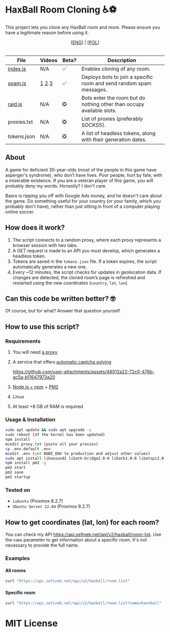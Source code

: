 # HaxBall Room Cloning ♿⚽
This project lets you clone any HaxBall room and more. Please ensure you have a legitimate reason before using it.

<div align="center">
    [<a href="README.md">ENG</a>] | [<a href="README_PL.md">POL</a>]
</div>
<br>

| File                 | Videos                                                                                                        | Beta? | Description                                                           |
|----------------------|:--------------------------------------------------------------------------------------------------------------|-------|-----------------------------------------------------------------------|
| [index.js](index.js) | N/A                                                                                                           | ✅     | Enables cloning of any room.                                          |
| [spam.js](spam.js)   | [1](videos/brave_CImkZcsVAvZS.mp4) [2](videos/brave_V9aVo2HB6Ls5.mp4) [3](videos/webstorm64_tRdRAAcKpprr.mp4) | ✅     | Deploys bots to join a specific room and send random spam messages.   |
| [raid.js](raid.js)   | N/A                                                                                                           | ❎     | Bots enter the room but do nothing other than occupy available slots. |
| proxies.txt          | N/A                                                                                                           | ❎     | List of proxies (preferably SOCKS5).                                  |
| tokens.json          | N/A                                                                                                           | ❎     | A list of headless tokens, along with their generation dates.         |


## About
A game for deficient 30-year-olds (most of the people in this game have asperger's syndrome), who don’t have lives.
Poor people, hurt by fate, with a miserable existence.
If you are a veteran player of this game, you will probably deny my words. Honestly? I don't care.

Basro is ripping you off with Google Ads money, and he doesn't care about the game.
Do something useful for your country (or your family, which you probably don't have), rather than just sitting in front of a computer playing online soccer.

## How does it work?
1. The script connects to a random proxy, where each proxy represents a browser session with two tabs.
2. A GET request is made to an API you must develop, which generates a headless token.
3. Tokens are saved in the `tokens.json` file. If a token expires, the script automatically generates a new one.
4. Every ~12 minutes, the script checks for updates in geolocation data. If changes are detected, the cloned room’s page is refreshed and restarted using the new coordinates (`country`, `lat`, `lon`).

## Can this code be written better? 🤓
Of course, but for what? Answer that question yourself.

## How to use this script?
### Requirements
1. You will need [a proxy](https://stableproxy.com/?r=SKX2AY)
2. A service that offers [automatic captcha solving](https://getcaptchasolution.com/df5q6t8krs)

    https://github.com/user-attachments/assets/48012a22-72c0-476b-ac5a-b11647973a20

3. [Node.js + npm](https://nodejs.org) + [PM2](https://pm2.keymetrics.io)
4. Linux
5. At least +8 GB of RAM is required

### Usage & Installation
```sh
sudo apt update && sudo apt upgrade -y
sudo reboot (if the kernel has been updated)
npm install
mcedit proxy.txt (paste all your proxies)
cp .env.default .env
mcedit .env (set NODE_ENV to production and adjust other values)
sudo apt install libasound2 libatk-bridge2.0-0 libatk1.0-0 libatspi2.0-0 libc6 libcairo2 libcups2 libdbus-1-3 libdrm2 libexpat1 libgbm1 libglib2.0-0 libnspr4 libnss3 libpango-1.0-0 libpangocairo-1.0-0 libstdc++6 libudev1 libuuid1 libx11-6 libx11-xcb1 libxcb-dri3-0 libxcb1 libxcomposite1 libxcursor1 libxdamage1 libxext6 libxfixes3 libxi6 libxkbcommon0 libxrandr2 libxrender1 libxshmfence1 libxss1 libxtst6 (for Ubuntu Server 22.04, see: https://source.chromium.org/chromium/chromium/src/+/main:chrome/installer/linux/debian/dist_package_versions.json)
npm install pm2 -g
pm2 start
pm2 save
pm2 startup
```

### Tested on
- `Lubuntu` (Proxmox 8.2.7)
- `Ubuntu Server 22.04` (Proxmox 8.2.7)

## How to get coordinates (lat, lon) for each room?
You can check my API https://api.sefinek.net/api/v2/haxball/room-list.
Use the `name` parameter to get information about a specific room. It's not necessary to provide the full name.

### Examples
#### All rooms
```bash
curl "https://api.sefinek.net/api/v2/haxball/room-list"
```

#### Specific room
```bash
curl "https://api.sefinek.net/api/v2/haxball/room-list?name=haxnball"
```

# MIT License